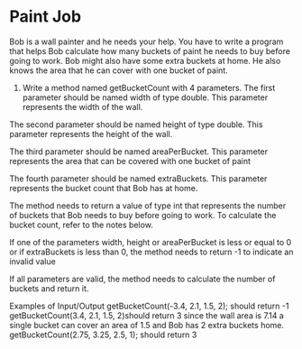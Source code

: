 # Paint Job
Bob is a wall painter and he needs your help.  You have to write a program that helps Bob
calculate how many buckets of paint he needs to buy before going to work.  Bob might also have
some extra buckets at home.  He also knows the area that he can cover with one bucket of paint.

1. Write a method named getBucketCount with 4 parameters.  The first parameter should be
named width of type double.  This parameter represents the width of the wall. 
   
The second parameter should be named height of type double.  This parameter represents the
height of the wall.

The third parameter should be named areaPerBucket.  This parameter represents the area that
can be covered with one bucket of paint

The fourth parameter should be named extraBuckets.  This parameter represents the bucket
count that Bob has at home. 

The method needs to return a value of type int that represents the number of buckets that Bob
needs to buy before going to work.  To calculate the bucket count, refer to the notes below.

If one of the parameters width, height or areaPerBucket is less or equal to 0 or if
extraBuckets is less than 0, the method needs to return -1 to indicate an invalid value

If all parameters are valid, the method needs to calculate the number of buckets and return it.

Examples of Input/Output
getBucketCount(-3.4, 2.1, 1.5, 2); should return -1
getBucketCount(3.4, 2.1, 1.5, 2)should return 3 since the wall area is 7.14 a single bucket can cover
an area of 1.5 and Bob has 2 extra buckets home.
getBucketCount(2.75, 3.25, 2.5, 1); should return 3


